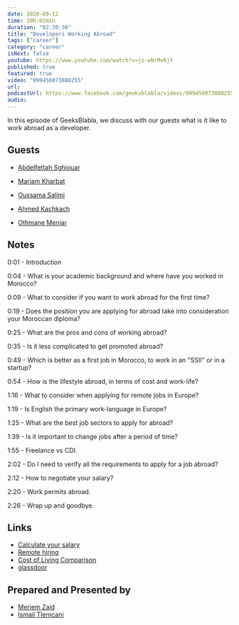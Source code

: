 ```yaml
---
date: 2020-09-12
time: 20h:01min
duration: "02:30:36"
title: "Developers Working Abroad"
tags: ["career"]
category: "career"
isNext: false
youtube: https://www.youtube.com/watch?v=jz-wNrMvKjY
published: true
featured: true
video: "999456073888255"
url:
podcastUrl: https://www.facebook.com/geeksblabla/videos/999456073888255
audio:
---
```


In this episode of GeeksBlabla, we discuss with our guests what is it like to work abroad as a developer.

## Guests

- [Abdelfettah Sghiouar](https://twitter.com/boredabdel)

- [Mariam Kharbat](https://twitter.com/MeriamKharbat)

- [Oussama Salimi](https://www.facebook.com/osama.salimi.1)

- [Ahmed Kachkach](http://kachkach.com/)

- [Othmane Meniar](https://www.facebook.com/maniar.othmane)

## Notes

0:01 - Introduction

0:04 - What is your academic background and where have you worked in Morocco?

0:09 - What to consider if you want to work abroad for the first time?

0:19 - Does the position you are applying for abroad take into consideration your Moroccan diploma?

0:25 - What are the pros and cons of working abroad?

0:35 - Is it less complicated to get promoted abroad?

0:49 - Which is better as a first job in Morocco, to work in an "SSII" or in a startup?

0:54 - How is the lifestyle abroad, in terms of cost and work-life?

1:16 - What to consider when applying for remote jobs in Europe?

1:19 - Is English the primary work-language in Europe?

1:25 - What are the best job sectors to apply for abroad?

1:39 - Is it important to change jobs after a period of time?

1:55 - Freelance vs CDI.

2:02 - Do I need to verify all the requirements to apply for a job abroad?

2:12 - How to negotiate your salary?

2:20 - Work permits abroad.

2:26 - Wrap up and goodbye.

## Links

- [Calculate your salary](https://stackoverflow.com/jobs/salary)
- [Remote hiring](https://news.ycombinator.com/item?id=17022563)
- [Cost of Living Comparison](https://www.numbeo.com/cost-of-living/comparison.jsp)
- [glassdoor](https://www.glassdoor.com/index.html)

## Prepared and Presented by

- [Meriem Zaid](https://www.facebook.com/MeriemZaid)
- [Ismail Tlemcani](https://www.facebook.com/profile.php?id=100010413469638)

